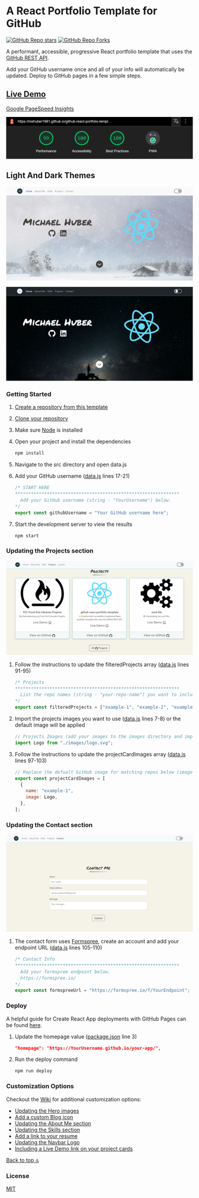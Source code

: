 # A React Portfolio Template for GitHub

[![GitHub Repo stars](https://img.shields.io/github/stars/mshuber1981/github-react-portfolio-template?color=%2361dbfb&style=for-the-badge&logo=github)](https://github.com/mshuber1981/github-react-portfolio-template/stargazers/) [![GitHub Repo Forks](https://img.shields.io/github/forks/mshuber1981/github-react-portfolio-template?color=%2361dbfb&style=for-the-badge&logo=github&label=Forks)](https://github.com/mshuber1981/github-react-portfolio-template/network/members)

A performant, accessible, progressive React portfolio template that uses the [GitHub REST API](https://docs.github.com/en/free-pro-team@latest/rest).

Add your GitHub username once and all of your info will automatically be updated. Deploy to GitHub pages in a few simple steps.

## [Live Demo](https://mshuber1981.github.io/github-react-portfolio-template/#/)

[Google PageSpeed Insights](https://developers.google.com/speed/pagespeed/insights/)

![Page Speed](/README_images/speed.png)

## Light And Dark Themes

![Hero Light](/README_images/hero.png)

![Hero Dark](/README_images/heroDark.png)

### Getting Started

1. [Create a repository from this template](https://docs.github.com/en/repositories/creating-and-managing-repositories/creating-a-repository-from-a-template)
2. [Clone your repository](https://developers.google.com/speed/pagespeed/insights/)
3. Make sure [Node](https://nodejs.org/en/) is installed
4. Open your project and install the dependencies

   ```bash
   npm install
   ```

5. Navigate to the src directory and open data.js
6. Add your GitHub username ([data.js](https://github.com/mshuber1981/github-react-portfolio-template/blob/main/src/data.js#L17) lines 17-21)

   ```javascript
   /* START HERE
   ************************************************************** 
     Add your GitHub username (string - "YourUsername") below.
   */
   export const githubUsername = "Your GitHub username here";
   ```

7. Start the development server to view the results

   ```bash
   npm start
   ```

### Updating the Projects section

![Projects](/README_images/projects.png)

1. Follow the instructions to update the filteredProjects array ([data.js](https://github.com/mshuber1981/github-react-portfolio-template/blob/main/src/data.js#L91) lines 91-95)

   ```javascript
   /* Projects
   ************************************************************** 
     List the repo names (string - "your-repo-name") you want to include (they will be sorted alphabetically). If empty, only the first 3 will be included.
   */
   export const filteredProjects = ["example-1", "example-2", "example-3"];
   ```

2. Import the projects images you want to use ([data.js](https://github.com/mshuber1981/github-react-portfolio-template/blob/main/src/data.js#L7) lines 7-8) or the default image will be applied

   ```javascript
   // Projects Images (add your images to the images directory and import below)
   import Logo from "./images/logo.svg";
   ```

3. Follow the instructions to update the projectCardImages array ([data.js](https://github.com/mshuber1981/github-react-portfolio-template/blob/main/src/data.js#L97) lines 97-103)

   ```javascript
   // Replace the defualt GitHub image for matching repos below (images imported above - lines 7-8)
   export const projectCardImages = [
     {
       name: "example-1",
       image: Logo,
     },
   ];
   ```

### Updating the Contact section

![Projects](/README_images/contact.png)

1. The contact form uses [Formspree](https://formspree.io/), create an account and add your endpoint URL ([data.js](https://github.com/mshuber1981/github-react-portfolio-template/blob/main/src/data.js#L105) lines 105-110)

   ```javascript
   /* Contact Info
   ************************************************************** 
     Add your formspree endpoint below.
     https://formspree.io/
   */
   export const formspreeUrl = "https://formspree.io/f/YourEndpoint";
   ```

### Deploy

A helpful guide for Create React App deployments with GitHub Pages can be found [here](https://create-react-app.dev/docs/deployment#github-pages).

1. Update the homepage value ([package.json](https://github.com/mshuber1981/github-react-portfolio-template/blob/0133fcc02ab048fefcf73825d02385ffe27c3721/package.json#L3) line 3)

   ```json
   "homepage": "https://YourUsername.github.io/your-app/",
   ```

2. Run the deploy command

   ```bash
   npm run deploy
   ```

### Customization Options

Checkout the [Wiki](https://github.com/mshuber1981/github-react-portfolio-template/wiki) for additional customization options:

- [Updating the Hero images](https://github.com/mshuber1981/github-react-portfolio-template/wiki/Updating-the-Hero-images)
- [Add a custom Blog icon](https://github.com/mshuber1981/github-react-portfolio-template/wiki/Updating-the-Hero-images#add-a-custom-blog-icon)
- [Updating the About Me section](https://github.com/mshuber1981/github-react-portfolio-template/wiki/Updating-the-About-Me-section)
- [Updating the Skills section](https://github.com/mshuber1981/github-react-portfolio-template/wiki/Updating-the-Skills-section)
- [Add a link to your resume](https://github.com/mshuber1981/github-react-portfolio-template/wiki/Updating-the-Skills-section#add-a-link-to-your-resume)
- [Updating the Navbar Logo](https://github.com/mshuber1981/github-react-portfolio-template/wiki/Updating-the-Navbar-Logo)
- [Including a Live Demo link on your project cards](https://github.com/mshuber1981/github-react-portfolio-template/wiki/Including-a-Live-Demo-link-on-your-project-cards)

[Back to top :top:](#a-react-portfolio-template-for-github)

### License

[MIT](https://choosealicense.com/licenses/mit/)
